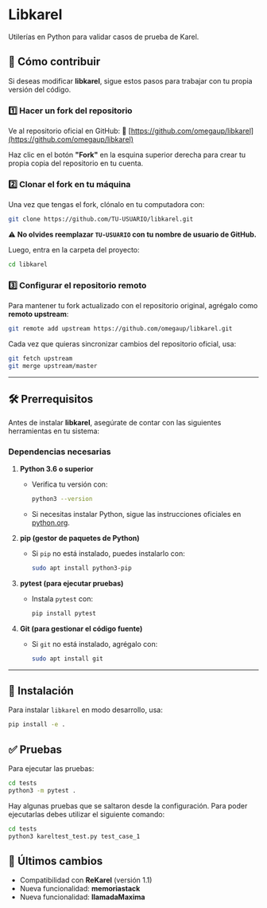 # Libkarel

Utilerías en Python para validar casos de prueba de Karel.

## 🚀 Cómo contribuir

Si deseas modificar **libkarel**, sigue estos pasos para trabajar con tu propia versión del código.  

### 1️⃣ **Hacer un fork del repositorio**

Ve al repositorio oficial en GitHub:
🔗 [https://github.com/omegaup/libkarel](https://github.com/omegaup/libkarel)  

Haz clic en el botón **"Fork"** en la esquina superior derecha para crear tu propia copia del repositorio en tu cuenta.  

### 2️⃣ **Clonar el fork en tu máquina**

Una vez que tengas el fork, clónalo en tu computadora con:

```bash
git clone https://github.com/TU-USUARIO/libkarel.git
```

⚠️ **No olvides reemplazar `TU-USUARIO` con tu nombre de usuario de GitHub.**  

Luego, entra en la carpeta del proyecto:

```bash
cd libkarel
```

### 3️⃣ **Configurar el repositorio remoto**

Para mantener tu fork actualizado con el repositorio original, agrégalo como **remoto upstream**:

```bash
git remote add upstream https://github.com/omegaup/libkarel.git
```

Cada vez que quieras sincronizar cambios del repositorio oficial, usa:

```bash
git fetch upstream
git merge upstream/master
```

---

## 🛠 Prerrequisitos

Antes de instalar **libkarel**, asegúrate de contar con las siguientes herramientas en tu sistema:

### Dependencias necesarias

1. **Python 3.6 o superior**

   - Verifica tu versión con:

     ```bash
     python3 --version
     ```

   - Si necesitas instalar Python, sigue las instrucciones oficiales en [python.org](https://www.python.org/).  

2. **pip (gestor de paquetes de Python)**  
   - Si `pip` no está instalado, puedes instalarlo con:

     ```bash
     sudo apt install python3-pip
     ```

3. **pytest (para ejecutar pruebas)**  
   - Instala `pytest` con:

     ```bash
     pip install pytest
     ```

4. **Git (para gestionar el código fuente)**  
   - Si `git` no está instalado, agrégalo con:

     ```bash
     sudo apt install git
     ```

---

## 🔧 Instalación

Para instalar `libkarel` en modo desarrollo, usa:

```bash
pip install -e .
```

## ✅ Pruebas

Para ejecutar las pruebas:

```bash
cd tests
python3 -m pytest .
```

Hay algunas pruebas que se saltaron desde la configuración. Para poder ejecutarlas debes utilizar el siguiente comando:

```bash
cd tests
python3 kareltest_test.py test_case_1
```

## 🚀 Últimos cambios

- Compatibilidad con **ReKarel** (versión 1.1)  
- Nueva funcionalidad: **memoriastack**  
- Nueva funcionalidad: **llamadaMaxima**  
